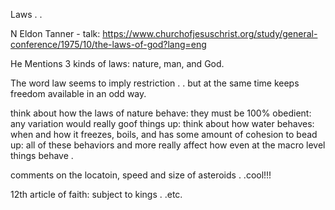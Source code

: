 Laws . .

N Eldon Tanner - talk: https://www.churchofjesuschrist.org/study/general-conference/1975/10/the-laws-of-god?lang=eng

He Mentions 3 kinds of laws: nature, man, and God.  

The word law seems to imply restriction . . but at the same time keeps freedom available in an odd way.

think about how the laws of nature behave: they must be 100% obedient: any variation would really goof things up: think about how water behaves: when and how it freezes, boils, and has some amount of cohesion to bead up: all of these behaviors and more really affect how even at the macro level things behave  .

comments on the locatoin, speed and size of asteroids . .cool!!!

12th article of faith: subject to kings . .etc.